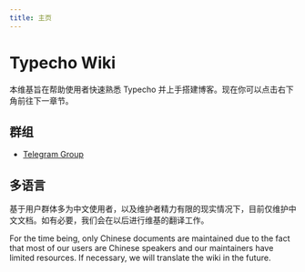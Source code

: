 ```yaml
---
title: 主页
---
```

# Typecho Wiki

本维基旨在帮助使用者快速熟悉 Typecho 并上手搭建博客。现在你可以点击右下角前往下一章节。

## 群组

- [Telegram Group](https://t.me/typecho_lover)

## 多语言

基于用户群体多为中文使用者，以及维护者精力有限的现实情况下，目前仅维护中文文档。如有必要，我们会在以后进行维基的翻译工作。

For the time being, only Chinese documents are maintained due to the fact that most of our users are Chinese speakers and our maintainers have limited resources. If necessary, we will translate the wiki in the future.  
